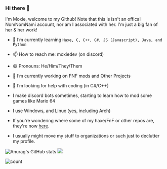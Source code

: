 ### Hi there 👋

I'm Moxie, welcome to my Github!
Note that this is isn't an offical NomNomNami account, nor am I associated with her. I'm just a big fan of her & her work!

- 🌱 I’m currently learning `Haxe, C, C++, C#, JS (Javascript), Java, and Python`
- 📫 How to reach me: moxiedev (on discord)
- 😄 Pronouns: He/Him/They/Them
- 🔭 I’m currently working on FNF mods and Other Projects
- 🤔 I’m looking for help with coding (in C#/C++)
- I make discord bots sometimes, starting to learn how to mod some games like Mario 64
- I use Windows, and Linux (yes, including Arch)

- If you're wondering where some of my haxe/FnF or other repos are, they're now [here](https://github.com/Moxie-Stuff).
- I usually might move my stuff to organizations or such just to declutter my profile.

![Anurag's GitHub stats](https://github-readme-stats.vercel.app/api?username=moxie-coder&show_icons=true&theme=radical)
![](https://github-readme-stats.vercel.app/api/top-langs/?username=moxie-coder&layout=compact&show_icons=true&theme=radical)

![count](https://count.getloli.com/get/@moxie-coder?theme=rule34)
